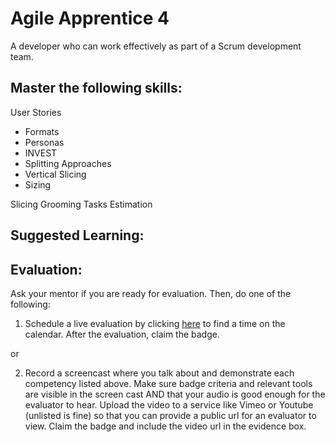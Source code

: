 # Agile Apprentice 4

A developer who can work effectively as part of a Scrum development team.

## Master the following skills:

User Stories
* Formats
* Personas
* INVEST
* Splitting Approaches
* Vertical Slicing
* Sizing

Slicing
Grooming
Tasks
Estimation

## Suggested Learning:



## Evaluation:

Ask your mentor if you are ready for evaluation. Then, do one of the following:

1. Schedule a live evaluation by clicking [here](http://evals.codex.academy) to find a time on the calendar. After the evaluation, claim the badge.

or

2. Record a screencast where you talk about and demonstrate each competency listed above. Make sure badge criteria and relevant tools are visible in the screen cast AND that your audio is good enough for the evaluator to hear. Upload the video to a service like Vimeo or Youtube (unlisted is fine) so that you can provide a public url for an evaluator to view. Claim the badge and include the video url in the evidence box.
